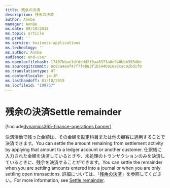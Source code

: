 ```yaml
---
title: 残余の決済
description: 残余の決済
author: Annbe
manager: AnnBe
ms.date: 09/10/2018
ms.topic: article
ms.prod: ''
ms.service: business-applications
ms.technology: ''
ms.author: Annbe
audience: end-user
ms.openlocfilehash: 17407bbae1dfdddd2f0aa8373a0e940bbb39340e
ms.sourcegitcommit: 0c8ca4eaf47f7f4b83f1b544b910e7cac92bd1f0
ms.translationtype: HT
ms.contentlocale: ja-JP
ms.lasthandoff: 01/10/2019
ms.locfileid: "199737"
---
```

#  <a name="settle-remainder"></a><span data-ttu-id="73857-103">残余の決済</span><span class="sxs-lookup"><span data-stu-id="73857-103">Settle remainder</span></span>

[!include[dynamics365-finance-operations banner](../includes/dynamics365-finance-operations.md)]

<span data-ttu-id="73857-104">決済活動で残った金額は、その金額を勘定科目または他の顧客に適用することで決済できます。</span><span class="sxs-lookup"><span data-stu-id="73857-104">You can settle the amount remaining from settlement activity by applying that amount to a ledger account or another customer.</span></span> <span data-ttu-id="73857-105">仕訳帳に入力された金額を決済しているときや、未処理のトランザクションのみを決済しているときに、残余を決済することができます。</span><span class="sxs-lookup"><span data-stu-id="73857-105">You can settle the remainder when you are settling amounts entered into a journal or when you are only settling open transactions.</span></span> <span data-ttu-id="73857-106">詳細については、「[残余の決済](https://docs.microsoft.com/en-us/dynamics365/unified-operations/financials/cash-bank-management/settle-remainder)」を参照してください。</span><span class="sxs-lookup"><span data-stu-id="73857-106">For more information, see [Settle remainder](https://docs.microsoft.com/en-us/dynamics365/unified-operations/financials/cash-bank-management/settle-remainder).</span></span>
